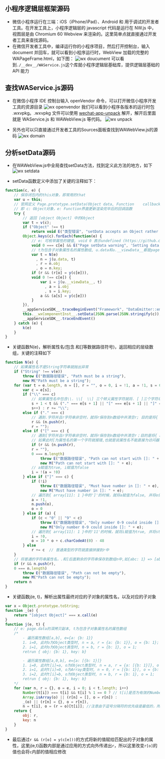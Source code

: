 ## 小程序逻辑层框架源码
- 微信小程序运行在三端：iOS（iPhone/iPad）、Android 和 用于调试的开发者工具。在开发工具上，小程序逻辑层的 javascript 代码是运行在 NW.js 中，视图层是由 Chromium 60 Webview 来渲染的。这里简单点就直接通过开发者工具来查找源码。
- 在微信开发者工具中，编译运行你的小程序项目，然后打开控制台，输入 document 并回车，就可以看到小程序运行时，WebView 加载的完整的 WAPageFrame.html，如下图：
![wx doucument](./img/wx_document.png)
可以看到`./__dev__/WAService.js`这个库就小程序逻辑层基础库，提供逻辑层基础的 API 能力

## 查找WAService.js源码
- 在微信小程序 IDE 控制台输入 openVendor 命令，可以打开微信小程序开发工具的资源目录
![wx openvendor](./img/wx_openvendor.png)
我们可以看到小程序各版本的运行时包 .wxvpkg。.wxvpkg 文件可以使用 [wechat-app-unpack](https://github.com/leo9960/wechat-app-unpack) 解开，解开后里面就是 WAService.js 和 WAWebView.js 等代码。
![wx unpack](./img/wx_unpack.png)

- 另外也可以只直接通过开发者工具的Sources面板查找到WAWebView.js的源码
![wx domain](./img/wx_domain.png)

## 分析setData源码
- 在WAWebView.js中全局查找setData方法，找到定义此方法的地方，如下
![wx setdata](./img/wx_setdata.png)

- setData函数定义中添加了关键的注释如下：
```js
function(c, e) {
    // 保存闭包内的this对象，即常用的that
    var u = this;
    // 官网定义 Page.prototype.setData(Object data, Function    callback),
    // 即 c: Object对象，e: Function界面更新渲染完毕后的回调函数
    try {
        // 返回 [object Object] 中的Object
        var t = v(c);
        if ("Object" !== t)
            return void E("类型错误", "setData accepts an Object rather than some " + t);
        Object.keys(c).forEach(function(e) {
            // e: 可枚举属性的键值, void 0 表示undefined (https://github.com/lessfish/underscore-analysis/issues/1)
            void 0 === c[e] && E("Page setData warning", 'Setting data field "' + e + '" to undefined is invalid.');
            // t为包含子对象属性名的属性数组, u.data和u.__viewData__都是page.data的深拷贝副本
            var t = N(e)
              , n = j(u.data, t)
              , r = n.obj
              , o = n.key;
            if (r && (r[o] = y(c[e])),
            void 0 !== c[e]) {
                var i = j(u.__viewData__, t)
                  , a = i.obj
                  , s = i.key;
                a && (a[s] = y(c[e]))
            }
        }),
        __appServiceSDK__.traceBeginEvent("Framework", "DataEmitter::emit"),
        this.__wxComponentInst__.setData(JSON.parse(JSON.stringify(c)), e),
        __appServiceSDK__.traceEndEvent()
    } catch (e) {
        k(e)
    }
}
```
- 关键函数N(e)，解析属性名(包含.和[]等数据路径符号)，返回相应的层级数组，关键的注释如下
```js
function N(e) {
    // 如果属性名不是String字符串就抛出异常
    if ("String" !== v(e))
        throw E("数据路径错误", "Path must be a string"),
        new M("Path must be a string");
    for (var t = e.length, n = [], r = "", o = 0, i = !1, a = !1, s = 0; s < t; s++) {
        var c = e[s];
        if ("\\" === c)
            // 如果属性名中包含\\. \\[  \\] 三个转义属性字符就将. [ ]三个字符单独拼接到字符串r中保存，否则就拼接\\
            s + 1 < t && ("." === e[s + 1] || "[" === e[s + 1] || "]" === e[s + 1]) ? (r += e[s + 1],
            s++) : r += "\\";
        else if ("." === c)
            // 遇到.字符并且r字符串非空时，就将r保存到n数组中并清空r; 目的是将{ a.b.c.d: 1 }中的链式属性名分开,保存到数组n中，如[a,b,c,]
            r && (n.push(r),
            r = "");
        else if ("[" === c) {
            // 遇到[字符并且r字符串非空时，就将r保存到n数组中并清空r；目的是将{ array[11]: 1 }中的数组属性名保存到数组n中，如[array,]
            // 如果此时[为属性名的第一个字符就报错,也就是说属性名不能直接为访问器, 如{ [11]: 1}
            if (r && (n.push(r),
            r = ""),
            0 === n.length)
                throw E("数据路径错误", "Path can not start with []: " + e),
                new M("Path can not start with []: " + e);
            // a赋值为true, i赋值为false
            i = !(a = !0)
        } else if ("]" === c) {
            if (!i)
                throw E("数据路径错误", "Must have number in []: " + e),
                new M("Must have number in []: " + e);
            // 遍历到{ array[11]: 1 }中的']'的时候，就将a赋值为false, 并将o保存到数组n中，如[array,11,]
            a = !1,
            n.push(o),
            o = 0
        } else if (a) {
            if (c < "0" || "9" < c)
                throw E("数据路径错误", "Only number 0-9 could inside []: " + e),
                new M("Only number 0-9 could inside []: " + e);
            // 遍历到{ array[11]: 1 }中的'11'的时候，就将i赋值为true, 并将string类型的数字计算成Number类型保存到o中
            i = !0,
            o = 10 * o + c.charCodeAt(0) - 48
        } else
            r += c  // 普通类型的字符就直接拼接到r中
    }
    // 将普通的字符串属性名，.和]后面剩余的字符串保存到数组n中,如{abc: 1} => [abc], {a.b.c: 1} => [a,b,c], {array[0].text: 1} => [array, 0, text]
    if (r && n.push(r),
    0 === n.length)
        throw E("数据路径错误", "Path can not be empty"),
        new M("Path can not be empty");
    return n
}
```
- 关键函数j(e, t)，解析出属性最终对应的子对象的属性名，以及对应的子对象
```js
var x = Object.prototype.toString;
function _(e) {
    return "[object Object]" === x.call(e)
}
function j(e, t) {
    // e: page.data的深拷贝副本, t为包含子对象属性名的属性数组
    /*
        - 遍历属性数组[a,b], e={a: {b: 1}}
        1. i=0, 此时o为Object类型时, n = a, r = {a: {b: 1}}, o = {b: 1};
        2. i=1, 此时o为Object类型时, n = b, r = {b: 1}, o = 1;
        retrun { obj: {b: 1}, key: b}

        - 遍历属性数组[a,0,b], e={a: [{b: 1}]}
        1. i=0, 此时t[i]=a, o为Object类型时, n = a, r = {a: [{b: 1}]}, o = [{b: 1}];
        2. i=1, 此时t[i]=0, o为Array类型时, n = 0, r = [{b: 1}], o = {b: 1};
        3. i=2, 此时t[i]=b, o为Object类型时, n = b, r = {b: 1}, o = 1;
        retrun { obj: {b: 1}, key: b}
    */
    for (var n, r = {}, o = e, i = 0; i < t.length; i++)
        Number(t[i]) === t[i] && t[i] % 1 == 0 ? // t[i]是否为有效的Number
        Array.isArray(o) || (r[n] = [], o = r[n]) :
        _(o) || (r[n] = {}, o = r[n]), 
        n = t[i], o = (r = o)[t[i]]; //注意由于逗号分隔符的优先级是最低的，所以这一行会在前面的条件运算符执行完，再执行
    return {
        obj: r,
        key: n
    }
}
```
- 最后通过`r && (r[o] = y(c[e]))`的方式将新的值赋给匹配出的子对象的属性，这里j(e,t)函数内部是通过应用的方式向外传递出`r`，所以这里改变`r[o]`的值也会将`c`内部的值相应修改